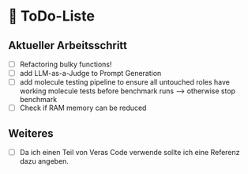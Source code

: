 # 📝 ToDo-Liste

## Aktueller Arbeitsschritt
- [ ] Refactoring bulky functions!
- [ ] add LLM-as-a-Judge to Prompt Generation
- [ ] add molecule testing pipeline to ensure all untouched roles have working molecule tests before benchmark runs --> otherwise stop benchmark
- [ ] Check if RAM memory can be reduced

## Weiteres
- [ ] Da ich einen Teil von Veras Code verwende sollte ich eine Referenz dazu angeben.


 


